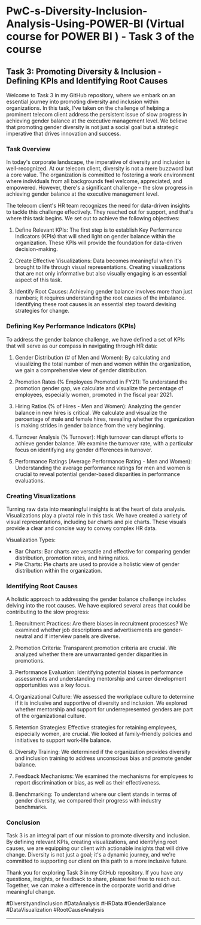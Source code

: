 # PwC-s-Diversity-Inclusion-Analysis-Using-POWER-BI (Virtual course for POWER BI ) - Task 3 of the course 
## Task 3: Promoting Diversity & Inclusion - Defining KPIs and Identifying Root Causes

Welcome to Task 3 in my GitHub repository, where we embark on an essential journey into promoting diversity and inclusion within organizations. In this task, I've taken on the challenge of helping a prominent telecom client address the persistent issue of slow progress in achieving gender balance at the executive management level. We believe that promoting gender diversity is not just a social goal but a strategic imperative that drives innovation and success.

### Task Overview

In today's corporate landscape, the imperative of diversity and inclusion is well-recognized. At our telecom client, diversity is not a mere buzzword but a core value. The organization is committed to fostering a work environment where individuals from all backgrounds feel welcome, appreciated, and empowered. However, there's a significant challenge – the slow progress in achieving gender balance at the executive management level.

The telecom client's HR team recognizes the need for data-driven insights to tackle this challenge effectively. They reached out for support, and that's where this task begins. We set out to achieve the following objectives:

1. Define Relevant KPIs: The first step is to establish Key Performance Indicators (KPIs) that will shed light on gender balance within the organization. These KPIs will provide the foundation for data-driven decision-making.

2. Create Effective Visualizations: Data becomes meaningful when it's brought to life through visual representations. Creating visualizations that are not only informative but also visually engaging is an essential aspect of this task.

3. Identify Root Causes: Achieving gender balance involves more than just numbers; it requires understanding the root causes of the imbalance. Identifying these root causes is an essential step toward devising strategies for change.

### Defining Key Performance Indicators (KPIs)

To address the gender balance challenge, we have defined a set of KPIs that will serve as our compass in navigating through HR data:

1. Gender Distribution (# of Men and Women): By calculating and visualizing the total number of men and women within the organization, we gain a comprehensive view of gender distribution.

2. Promotion Rates (% Employees Promoted in FY21): To understand the promotion gender gap, we calculate and visualize the percentage of employees, especially women, promoted in the fiscal year 2021.

3. Hiring Ratios (% of Hires - Men and Women): Analyzing the gender balance in new hires is critical. We calculate and visualize the percentage of male and female hires, revealing whether the organization is making strides in gender balance from the very beginning.

4. Turnover Analysis (% Turnover): High turnover can disrupt efforts to achieve gender balance. We examine the turnover rate, with a particular focus on identifying any gender differences in turnover.

5. Performance Ratings (Average Performance Rating - Men and Women): Understanding the average performance ratings for men and women is crucial to reveal potential gender-based disparities in performance evaluations.

### Creating Visualizations

Turning raw data into meaningful insights is at the heart of data analysis. Visualizations play a pivotal role in this task. We have created a variety of visual representations, including bar charts and pie charts. These visuals provide a clear and concise way to convey complex HR data.

Visualization Types:

- Bar Charts: Bar charts are versatile and effective for comparing gender distribution, promotion rates, and hiring ratios.
- Pie Charts: Pie charts are used to provide a holistic view of gender distribution within the organization.

### Identifying Root Causes

A holistic approach to addressing the gender balance challenge includes delving into the root causes. We have explored several areas that could be contributing to the slow progress:

1. Recruitment Practices: Are there biases in recruitment processes? We examined whether job descriptions and advertisements are gender-neutral and if interview panels are diverse.

2. Promotion Criteria: Transparent promotion criteria are crucial. We analyzed whether there are unwarranted gender disparities in promotions.

3. Performance Evaluation: Identifying potential biases in performance assessments and understanding mentorship and career development opportunities was a key focus.

4. Organizational Culture: We assessed the workplace culture to determine if it is inclusive and supportive of diversity and inclusion. We explored whether mentorship and support for underrepresented genders are part of the organizational culture.

5. Retention Strategies: Effective strategies for retaining employees, especially women, are crucial. We looked at family-friendly policies and initiatives to support work-life balance.

6. Diversity Training: We determined if the organization provides diversity and inclusion training to address unconscious bias and promote gender balance.

7. Feedback Mechanisms: We examined the mechanisms for employees to report discrimination or bias, as well as their effectiveness.

8. Benchmarking: To understand where our client stands in terms of gender diversity, we compared their progress with industry benchmarks.

### Conclusion

Task 3 is an integral part of our mission to promote diversity and inclusion. By defining relevant KPIs, creating visualizations, and identifying root causes, we are equipping our client with actionable insights that will drive change. Diversity is not just a goal; it's a dynamic journey, and we're committed to supporting our client on this path to a more inclusive future.

Thank you for exploring Task 3 in my GitHub repository. If you have any questions, insights, or feedback to share, please feel free to reach out. Together, we can make a difference in the corporate world and drive meaningful change.

#DiversityandInclusion #DataAnalysis #HRData #GenderBalance #DataVisualization #RootCauseAnalysis

---
